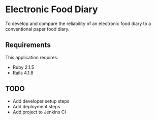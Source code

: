 Electronic Food Diary
================
To develop and compare the reliability of an electronic food diary to a conventional paper food diary.

Requirements
-------------
This application requires:

- Ruby 2.1.5
- Rails 4.1.8

TODO
---------------

- Add developer setup steps
- Add deployment steps
- Add project to Jenkins CI